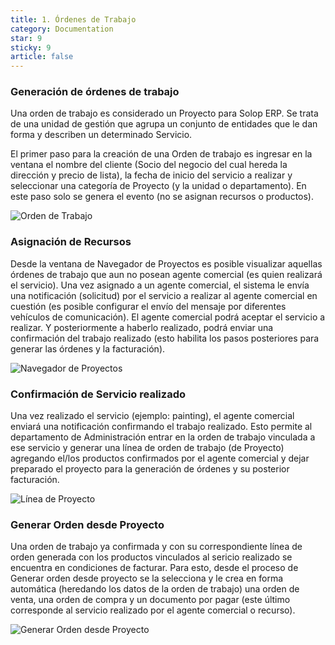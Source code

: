 ```yaml
---
title: 1. Órdenes de Trabajo
category: Documentation
star: 9
sticky: 9
article: false
---
```


### Generación de órdenes de trabajo

Una orden de trabajo es considerado un Proyecto para Solop ERP.
Se trata de una unidad de gestión que agrupa un conjunto de entidades que le dan forma y describen un determinado Servicio.

El primer paso para la creación de una Orden de trabajo es ingresar en la ventana el nombre del cliente (Socio del negocio del cual hereda la dirección y precio de lista), la fecha de inicio del servicio a realizar y seleccionar una categoría de Proyecto (y la unidad o departamento).
En este paso solo se genera el evento (no se asignan recursos o productos).

![Orden de Trabajo](/assets/img/docs/field-services-management/fis-services2.png)

### Asignación de Recursos

Desde la ventana de Navegador de Proyectos es posible visualizar aquellas órdenes de trabajo que aun no posean agente comercial (es quien realizará el servicio).
Una vez asignado a un agente comercial, el sistema le envía una notificación (solicitud) por el servicio a realizar al agente comercial en cuestión (es posible configurar el envío del mensaje por diferentes vehículos de comunicación).
El agente comercial podrá aceptar el servicio a realizar. Y posteriormente a haberlo realizado, podrá enviar una confirmación del trabajo realizado (esto habilita los pasos posteriores para generar las órdenes y la facturación).

![Navegador de Proyectos](/assets/img/docs/field-services-management/fis-services3.png)

### Confirmación de Servicio realizado

Una vez realizado el servicio (ejemplo: painting), el agente comercial enviará una notificación confirmando el trabajo realizado.
Esto permite al departamento de Administración entrar en la orden de trabajo vinculada a ese servicio y generar una línea de orden de trabajo (de Proyecto) agregando el/los productos confirmados por el agente comercial y dejar preparado el proyecto para la generación de órdenes y su posterior facturación.

![Línea de Proyecto](/assets/img/docs/field-services-management/fis-services4.png)

### Generar Orden desde Proyecto

Una orden de trabajo ya confirmada y con su correspondiente línea de orden generada con los productos vinculados al sericio realizado se encuentra en condiciones de facturar.
Para esto, desde el proceso de Generar orden desde proyecto se la selecciona y le crea en forma automática (heredando los datos de la orden de trabajo) una orden de venta, una orden de compra y un documento por pagar (este último corresponde al servicio realizado por el agente comercial o recurso).

![Generar Orden desde Proyecto](/assets/img/docs/field-services-management/fis-services5.png)